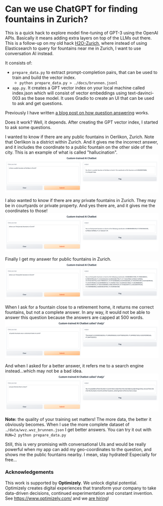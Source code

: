 # Can we use ChatGPT for finding fountains in Zurich?
This is a quick hack to explore model fine-tuning of GPT-3 using the OpenAI APIs. Basically it means adding extra layers on top of the LLMs out there. This is a follow-up on my old hack [H2O-Zurich](https://github.com/juntezhang/H2O-Zurich), where instead of using Elasticsearch to query for fountains near me in Zurich, I want to use conversation AI instead. 

It consists of:
- `prepare_data.py` to extract prompt-completion pairs, that can be used to train and build the vector index.
  - `python prepare_data.py > ./docs/brunnen.jsonl`
- `app.py`. It creates a GPT vector index on your local machine called index.json which will consist of vector embeddings using text-davinci-003 as the base model. It uses Gradio to create an UI that can be used to ask and get questions.

Previously I have written [a blog post on how question answering](https://github.com/juntezhang/exploring-question-answering) works.

Does it work? Well, it depends. After creating the GPT vector index, I started to ask some questions.

I wanted to know if there are any public fountains in Oerlikon, Zurich. Note that Oerlikon is a district within Zurich. And it gives me the incorrect answer, and it includes the coordinate to a public fountain on the other side of the city. This is an example of what is called "hallucination".
![](images/example1.png)

I also wanted to know if there are any private fountains in Zurich. They may be in courtyards or private property. And yes there are, and it gives me the coordinates to those!
![](images/example2.png)

Finally I get my answer for public fountains in Zurich.
![](images/example3.png)

When I ask for a fountain close to a retirement home, it returns me correct fountains, but not a complete answer. In any way, it would not be able to answer this question because the answers are capped at 500 words.
![](images/example5.png)

And when I asked for a better answer, it refers me to a search engine instead...which may not be a bad idea.
![](images/example4.png)

**Note:** the quality of your training set matters! The more data, the better it obviously becomes. When I use the more complete dataset of `./data/wvz.wvz_brunnen.json` I get better answers. You can try it out with `RUN=2 python prepare_data.py`

Still, this is very promising with conversational UIs and would be really powerful when my app can add my geo-coordinates to the question, and shows me the public fountains nearby. I mean, stay hydrated! Especially for free...

### Acknowledgements
This work is supported by **Optimizely**. We unlock digital potential. Optimizely creates digital experiences that transform your company to take data-driven decisions, continued experimentation and constant invention. See https://www.optimizely.com/ and we [are hiring](https://www.optimizely.com/careers/)!